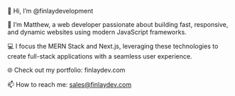 👋 Hi, I’m @finlaydevelopment

🚀 I’m Matthew, a web developer passionate about building fast, responsive, and dynamic websites using modern JavaScript frameworks.

💻 I focus the MERN Stack and Next.js, leveraging these technologies to create full-stack applications with a seamless user experience.

🌐 Check out my portfolio: finlaydev.com

📫 How to reach me: sales@finlaydev.com

